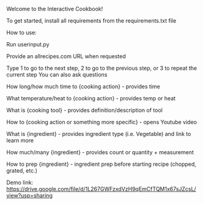 Welcome to the Interactive Cookbook!

To get started, install all requirements from the requirements.txt file


How to use:

Run userinput.py

Provide an allrecipes.com URL when requested

Type 1 to go to the next step, 2 to go to the previous step, or 3 to repeat the current step
You can also ask questions

How long/how much time to {cooking action} - provides time

What temperature/heat to {cooking action} - provides temp or heat

What is {cooking tool} - provides definition/description of tool

How to {cooking action or something more specific} - opens Youtube video

What is {ingredient} - provides ingredient type (i.e. Vegetable) and link to learn more

How much/many {ingredient} - provides count or quantity + measurement

How to prep {ingredient} - ingredient prep before starting recipe (chopped, grated, etc.)


Demo link: https://drive.google.com/file/d/1L267GWFzxdVzH9qEmCfTQM1x67sJZcsL/view?usp=sharing
